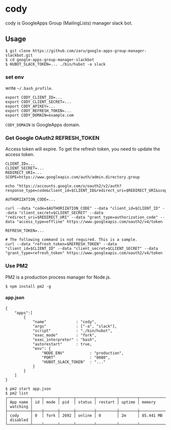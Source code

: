 # cody

cody is GoogleApps Group (MailingLists) manager slack bot.

## Usage

```
$ git clone https://github.com/zaru/google-apps-group-manager-slackbot.git
$ cd google-apps-group-manager-slackbot
$ HUBOT_SLACK_TOKEN=... ./bin/hubot -a slack
```

### set env

write `~/.bash_profile`.

```
export CODY_CLIENT_ID=...
export CODY_CLIENT_SECRET=...
export CODY_APIKEY=...
export CODY_REFRESH_TOKEN=...
export CODY_DOMAIN=example.com
```

`CODY_DOMAIN` is GoogleApps domain.

### Get Google OAuth2 REFRESH_TOKEN

Access token will expire. To get the refresh token, you need to update the access token.

```
CLIENT_ID=...
CLIENT_SECRET=...
REDIRECT_URI=...
SCOPE=https://www.googleapis.com/auth/admin.directory.group

echo "https://accounts.google.com/o/oauth2/v2/auth?response_type=code&client_id=$CLIENT_ID&redirect_uri=$REDIRECT_URI&scope=$SCOPE&access_type=offline"

AUTHORIZATION_CODE=...

curl --data "code=$AUTHORIZATION_CODE" --data "client_id=$CLIENT_ID" --data "client_secret=$CLIENT_SECRET" --data "redirect_uri=$REDIRECT_URI" --data "grant_type=authorization_code" --data "access_type=offline" https://www.googleapis.com/oauth2/v4/token

REFRESH_TOKEN=...

# The following command is not required. This is a sample.
curl --data "refresh_token=$REFRESH_TOKEN" --data "client_id=$CLIENT_ID" --data "client_secret=$CLIENT_SECRET" --data "grant_type=refresh_token" https://www.googleapis.com/oauth2/v4/token
```

### Use PM2

PM2 is a production process manager for Node.js.

```
$ npm install pm2 -g
```

#### app.json

```
{
    "apps":[
        {
            "name"             : "cody",
            "args"             : ["-a", "slack"],
            "script"           : "./bin/hubot",
            "exec_mode"        : "fork",
            "exec_interpreter" : "bash",
            "autorestart"      : true,
            "env": {
                "NODE_ENV"           : "production",
                "PORT"               : "8080",
                "HUBOT_SLACK_TOKEN"  : "..."
            }
        }
    ]
}
```

```
$ pm2 start app.json
$ pm2 list
┌──────────┬────┬──────┬──────┬────────┬─────────┬────────┬─────────────┬──────────┐
│ App name │ id │ mode │ pid  │ status │ restart │ uptime │ memory      │ watching │
├──────────┼────┼──────┼──────┼────────┼─────────┼────────┼─────────────┼──────────┤
│ cody     │ 0  │ fork │ 2692 │ online │ 0       │ 2m     │ 85.441 MB   │ disabled │
└──────────┴────┴──────┴──────┴────────┴─────────┴────────┴─────────────┴──────────┘
```

